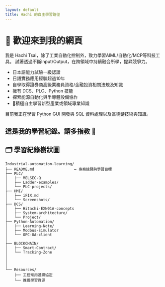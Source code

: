 ```yaml
---
layout: default
title: Hachi 的自主學習路徑
---
```


# 👋 歡迎來到我的網頁

我是 Hachi Tsai，除了工業自動化控制外，致力學習AIML/自動化/MCP等科技工具。
試著透過不斷Input/Output，在跨領域中持續融合所學，提昇競爭力。

- 日本語能力試驗一級認證
- 日語實務應用經驗超過10年
- 自學取得證券商高級業務員資格/金融投資相關法規及知識
- 擁有 DCS、PLC、Python 技能
- 探索能源自動化與半導體設備協作
- 🌟積極自主學習新型產業或領域專業知識

目前我正在學習 Python GUI 開發與 SQL 資料處理以及區塊鏈技術與知識。

這是我的學習紀錄。請多指教 🙌
---

## 🗂️ 學習紀錄樹狀圖

```
Industrial-automation-learning/
├── README.md                  ← 專案總覽與學習目標
├── PLC/
│   ├── MELSEC-Q
│   ├── Ladder-examples/
│   └── PLC-projects/
├── HMI/
│   ├── iFIX.md
│   └── Screenshots/
├── DCS/
│   ├── Hitachi-EXN01A-concepts
│   ├── System-architecture/
│   └── Project/
├── Python-Automation/
│   ├── Learning-Note/
│   ├── Modbus-simulator
│   └── OPC-UA-client
│
├── BLOCKCHAIN/
│   ├── Smart-Contract/
│   └── Tracking-Zone
│
│
│
└── Resources/
    ├── 工控常用通訊協定
    └── 推薦學習資源
```
